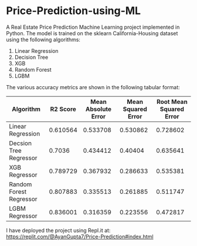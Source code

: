 # Price-Prediction-using-ML
A Real Estate Price Prediction Machine Learning project implemented in Python. The model is trained on the sklearn California-Housing dataset using the following algorithms: 
1. Linear Regression
2. Decision Tree
3. XGB
4. Random Forest
5. LGBM

The various accuracy metrics are shown in the following tabular format:

| Algorithm               |   R2 Score |   Mean Absolute Error |   Mean Squared Error |   Root Mean Squared Error |
| ----------------------- | ---------- | --------------------- | -------------------- | --------------------------|
| Linear Regression       |   0.610564 |              0.533708 |             0.530862 |                  0.728602 |
| Decsion Tree Regressor  |   0.7036   |              0.434412 |             0.40404  |                  0.635641 |
| XGB Regressor           |   0.789729 |              0.367932 |             0.286633 |                  0.535381 |
| Random Forest Regressor |   0.807883 |              0.335513 |             0.261885 |                  0.511747 |
| LGBM Regressor          |   0.836001 |              0.316359 |             0.223556 |                  0.472817 |

I have deployed the project using Repl.it at: https://replit.com/@AyanGupta7/Price-Prediction#index.html

